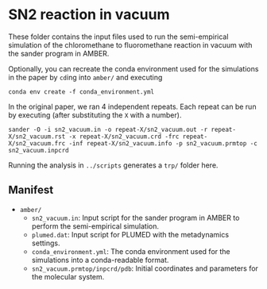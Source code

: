 # SN2 reaction in vacuum

These folder contains the input files used to run the semi-empirical simulation of the chloromethane to fluoromethane
reaction in vacuum with the sander program in AMBER.

Optionally, you can recreate the conda environment used for the simulations in the paper by `cd`ing into `amber/` and executing
```
conda env create -f conda_environment.yml
```
In the original paper, we ran 4 independent repeats. Each repeat can be run by executing (after substituting the `X` with a number).
```
sander -O -i sn2_vacuum.in -o repeat-X/sn2_vacuum.out -r repeat-X/sn2_vacuum.rst -x repeat-X/sn2_vacuum.crd -frc repeat-X/sn2_vacuum.frc -inf repeat-X/sn2_vacuum.info -p sn2_vacuum.prmtop -c sn2_vacuum.inpcrd
```

Running the analysis in `../scripts` generates a `trp/` folder here.


## Manifest

- `amber/`
  - `sn2_vacuum.in`: Input script for the sander program in AMBER to perform the semi-empirical simulation.
  - `plumed.dat`: Input script for PLUMED with the metadynamics settings.
  - `conda_environment.yml`: The conda environment used for the simulations into a conda-readable format.
  - `sn2_vacuum.prmtop/inpcrd/pdb`: Initial coordinates and parameters for the molecular system.
